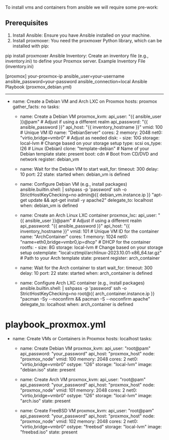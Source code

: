 To install vms and containers from ansible we will require some pre-work:

## Prerequisites
1. Install Ansible: Ensure you have Ansible installed on your machine.
1. Install proxmoxer: You need the proxmoxer Python library, which can be installed with pip:

pip install proxmoxer 
Ansible Inventory: Create an inventory file (e.g., inventory.ini) to define your Proxmox server.
Example Inventory File (inventory.ini)

[proxmox]
your-proxmox-ip ansible_user=your-username ansible_password=your-password ansible_connection=local
Ansible Playbook (proxmox_debian.yml)



---
- name: Create a Debian VM and Arch LXC on Proxmox
  hosts: proxmox
  gather_facts: no
  tasks:
    - name: Create a Debian VM
      proxmox_kvm:
        api_user: "{{ ansible_user }}@pam"  # Adjust if using a different realm
        api_password: "{{ ansible_password }}"
        api_host: "{{ inventory_hostname }}"
        vmid: 100  # Unique VM ID
        name: "DebianServer"
        cores: 2
        memory: 2048
        net0: "virtio,bridge=vmbr0"  # Adjust as needed
        disk:
          - size: 10G
            storage: local-lvm  # Change based on your storage setup
            type: scsi
        os_type: l26  # Linux (Debian)
        clone: "template-debian"  # Name of your Debian template
        state: present
        boot: cdn  # Boot from CD/DVD and network
      register: debian_vm

    - name: Wait for the Debian VM to start
      wait_for:
        timeout: 300
        delay: 10
        port: 22
        state: started
      when: debian_vm is defined

    - name: Configure Debian VM (e.g., install packages)
      ansible.builtin.shell: |
        sshpass -p 'password' ssh -o StrictHostKeyChecking=no admin@{{ debian_vm.instance.ip }} "apt-get update && apt-get install -y apache2"
      delegate_to: localhost
      when: debian_vm is defined

    - name: Create an Arch Linux LXC container
      proxmox_lxc:
        api_user: "{{ ansible_user }}@pam"  # Adjust if using a different realm
        api_password: "{{ ansible_password }}"
        api_host: "{{ inventory_hostname }}"
        vmid: 101  # Unique VM ID for the container
        name: "ArchContainer"
        cores: 1
        memory: 1024
        net0: "name=eth0,bridge=vmbr0,ip=dhcp"  # DHCP for the container
        rootfs:
          - size: 8G
            storage: local-lvm  # Change based on your storage setup
        ostemplate: "local:vztmpl/archlinux-2023.10.01-x86_64.tar.gz"  # Path to your Arch template
        state: present
      register: arch_container

    - name: Wait for the Arch container to start
      wait_for:
        timeout: 300
        delay: 10
        port: 22
        state: started
      when: arch_container is defined

    - name: Configure Arch LXC container (e.g., install packages)
      ansible.builtin.shell: |
        sshpass -p 'password' ssh -o StrictHostKeyChecking=no root@{{ arch_container.instance.ip }} "pacman -Sy --noconfirm && pacman -S --noconfirm apache"
      delegate_to: localhost
      when: arch_container is defined





# playbook_proxmox.yml
- name: Create VMs or Containers in Proxmox
  hosts: localhost
  tasks:
    - name: Create Debian VM
      proxmox_kvm:
        api_user: "root@pam"
        api_password: "your_password"
        api_host: "proxmox_host"
        node: "proxmox_node"
        vmid: 100
        memory: 2048
        cores: 2
        net0: "virtio,bridge=vmbr0"
        ostype: "l26"
        storage: "local-lvm"
        image: "debian.iso"
        state: present

    - name: Create Arch VM
      proxmox_kvm:
        api_user: "root@pam"
        api_password: "your_password"
        api_host: "proxmox_host"
        node: "proxmox_node"
        vmid: 101
        memory: 2048
        cores: 2
        net0: "virtio,bridge=vmbr0"
        ostype: "l26"
        storage: "local-lvm"
        image: "arch.iso"
        state: present

    - name: Create FreeBSD VM
      proxmox_kvm:
        api_user: "root@pam"
        api_password: "your_password"
        api_host: "proxmox_host"
        node: "proxmox_node"
        vmid: 102
        memory: 2048
        cores: 2
        net0: "virtio,bridge=vmbr0"
        ostype: "freebsd"
        storage: "local-lvm"
        image: "freebsd.iso"
        state: present